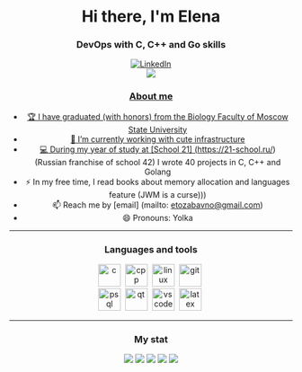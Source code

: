 <div id="header" align="center">
          <h1>Hi there, I'm Elena </h1>
          <h3> DevOps with C, C++ and Go skills</h1>
<div />


<div id="stat" align="center"> <a href="https://ru.linkedin.com/in/elena-sudarikova-0a282280"> <img src ="https://img.shields.io/badge/Linkedin-blue?style=for-the-badge&logo=linkedin&logoColor=white" alt="LinkedIn"/>
<div />
<div id="socials" align="center"> <a href="https://leetcode.com/etozabavno/"> <img src="https://img.shields.io/badge/leetcode-blue?style=for-the-badge&logo=leetcode&logoColor=white alt="LeetCode"/>        
<div />



### About me
- 🏆 I have graduated (with honors) from the Biology Faculty of Moscow State University
- 🌱 I’m currently working with cute infrastructure
- 💻 During my year of study at [School 21] (https://21-school.ru/) (Russian franchise of school 42) I wrote 40 projects in C, C++ and Golang
- ⚡ In my free time, I read books about memory allocation and languages feature (JWM is a curse)))
- 📫 Reach me by [email] (mailto: etozabavno@gmail.com)
- 😄 Pronouns: Yolka

---

### Languages and tools
<img src="https://cdn.jsdelivr.net/gh/devicons/devicon/icons/c/c-original.svg" title = "c" width = "40" height = "40"/>&nbsp;
<img src="https://cdn.jsdelivr.net/gh/devicons/devicon/icons/cplusplus/cplusplus-original.svg" title = "cpp" width = "40" height = "40"/>&nbsp;
<img src="https://cdn.jsdelivr.net/gh/devicons/devicon/icons/linux/linux-original.svg" title = "linux" width = "40" height = "40"/>&nbsp;
<img src="https://cdn.jsdelivr.net/gh/devicons/devicon/icons/git/git-original.svg" title = "git" width = "40" height = "40"/>&nbsp;      
<img src="https://cdn.jsdelivr.net/gh/devicons/devicon/icons/postgresql/postgresql-original.svg" title = "psql" width = "40" height = "40"/>&nbsp;
<img src="https://cdn.jsdelivr.net/gh/devicons/devicon/icons/qt/qt-original.svg" title = "qt" width = "40" height = "40"/>&nbsp;
<img src="https://cdn.jsdelivr.net/gh/devicons/devicon/icons/vscode/vscode-plain.svg" title = "vscode" width = "40" height = "40"/>&nbsp;
<img src="https://cdn.jsdelivr.net/gh/devicons/devicon/icons/latex/latex-plain.svg" title = "latex" width = "40" height = "40"/>&nbsp;

---
          
### My stat
<div id="stat" align="center">
          <img src="http://github-profile-summary-cards.vercel.app/api/cards/profile-details?username=haegtaw&theme=github_bear" />
          <img src="http://github-profile-summary-cards.vercel.app/api/cards/repos-per-language?username=haegtaw&theme=github_bear" />
          <img src="http://github-profile-summary-cards.vercel.app/api/cards/most-commit-language?username=haegtaw&theme=github_bear" />
          <img src="http://github-profile-summary-cards.vercel.app/api/cards/stats?username=haegtaw&theme=github_bear" />
          <img src="http://github-profile-summary-cards.vercel.app/api/cards/productive-time?username=haegtaw&theme=github_beark&utcOffset=3" />
<div />
